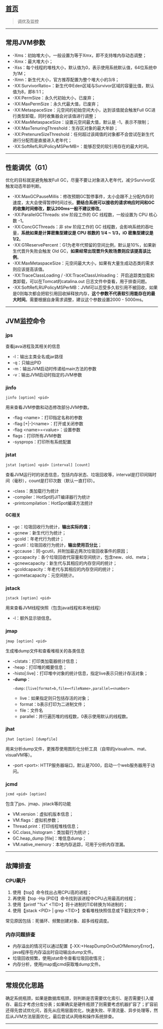 ## [首页](/blog/)

> 调优及监控

***

## 常用JVM参数

- -Xms：初始堆大小，一般设置为等于Xmx，即不支持堆内存动态调整；
- -Xmx：最大堆大小；
- -Xss：每个线程的堆栈大小，默认值为0，表示使用系统默认值，64位系统中为1M；
- -Xmn：新生代大小，官方推荐配置为整个堆大小的3/8；
- -XX:SurvivorRatio=：新生代中Eden区域与Survivor区域的容量比值，默认值为8，即8:1:1；
- -XX:PermSize：永久代初始大小，已废弃；
- -XX:MaxPermSize：永久代最大值，已废弃；
- -XX:MetaspaceSize：元空间的初始空间大小，达到该值就会触发Full GC进行类型卸载，同时收集器会对该值进行调整；
- -XX:MaxMetaspaceSize：设置元空间最大值，默认是 -1，表示不限制；
- -XX:MaxTenuringThreshold：生存区对象的最大年龄；
- -XX:PretenureSizeThreshold：任何超过该阈值的对象都不会尝试在新生代进行分配而是直接进入老年代；
- -XX:SoftRefLRUPolicyMSPerMB=：能够忍受的软引用存在的最大时间。

***

## 性能调优（G1）

优化的目标就是避免触发Full GC，尽量不要让对象进入老年代，减少Survivor区触发动态年龄判断。

- -XX:MaxGCPauseMillis：修改预期GC暂停事件，太小会跟不上分配内存的速度，太大会使得暂停时间过长。**要结合系统可以接收的请求响应时间和GC的收集时间修改，默认200ms一般不建议修改**。
- -XX:ParallelGCThreads: stw 阶段工作的 GC 线程数，一般设置为 CPU 核心数 -1。
- -XX:ConcGCThreads：非 stw 阶段工作的 GC 线程数，会影响系统的吞吐量，**系统如果是计算密集型建议是 CPU 核数的 1/4 ~ 1/3，iO 密集型建议是 1/2**。
- -XX:G1ReservePercent：G1为老年代预留的空间比例，默认是10%，如果新生代晋升失败会触发 Old GC，**如果经常出现晋升失败场景则应该提高该比例**。
- -XX:MaxMetaspaceSize：元空间最大大小，如果有大量生成动态类的需求则应该提高该值。
- -XX:TraceClassLoading / -XX:TraceClassUnloading：
开启追踪类加载和类卸载，可以在Tomcat的catalina.out 日志文件中查看，用于排查问题。
- -XX:SoftRefLRUPolicyMSPerMB：JVM可以忍受多久软引用不被回收，如果是0则每次都会把软引用回收掉释放内存，**这个参数不代表软引用能存在的最大时间**。需要根据自身需求调整，建议这个参数设置2000 - 5000ms。

***

##  JVM监控命令

### jps

查看java进程及其相关的信息

- -l：输出主类全名或jar路径
- -q：只输出PID
- -m：输出JVM启动时传递给main方法的参数
- -v：输出JVM启动时指定的JVM参数

### jinfo

```
jinfo [option] <pid>
```
用来查看JVM参数和动态修改部分JVM参数。

- -flag \<name\>：打印指定名称的参数
- -flag [+|-]\<name\>：打开或关闭参数
- -flag \<name\>=\<value\>：设置参数
- flags：打印所有JVM参数
- -sysprops：打印所有系统配置

### jstat

```
jstat [option] <pid> [interval] [count]
```
查看JVM运行时的状态信息，包括内存状态、垃圾回收等，interval是打印间隔时间（毫秒），count是打印次数（默认一直打印）。

- -class：类加载行为统计
- -compiler：HotSpt的JIT编译器行为统计
- -printcompilation：HotSpot编译方法统计

#### **GC相关**
- -gc：垃圾回收行为统计，**输出实际的值**；
- -gcnew：新生代行为统计；
- -gcold：年老代行为统计；
- -gcutil：垃圾回收行为统计，**输出使用百分比**；
- -gccause：同-gcutil，并附加最近两次垃圾回收事件的原因；
- -gccapacity：各个垃圾回收代容量和空间统计，包含new、old、meta；
- -gcnewcapacity：新生代与其相应的内存空间的统计；
- -gcoldcapacity：年老代与其相应的内存空间的统计；
- -gcmetacapacity：元空间统计。

### jstack

```
jstack [option] <pid>
```
用来查看JVM线程快照（包含java线程和本地线程）

- -l：额外显示锁信息。

### jmap

```
jmap [option] <pid>
```
生成堆dump文件和查看堆相关的各类信息

- -clstats：打印类加载器统计信息；
- -heap：打印堆的概要信息；
- -histo\[:live\]：打印堆中对象的统计信息，指定live表示只统计存活对象；
- **-dump**：
    ```
    -dump:[live]format=b,file=<fileName>,parallel=<number>
    ```
    - live：如果指定则只包括存活的对象；
    - format：b表示打印为二进制文件；
    - file：文件名
    - parallel：并行遍历堆的线程数，0表示使用默认的线程数。

### jhat

```
jhat [option] [dumpfile]
```
用来分析dump文件，更推荐使用图形化分析工具（自带的jvisualvm、mat、visualVM等）。

- -port \<port\>: HTTP服务器端口，默认是7000，启动一个web服务器用于访问。

### jcmd

```
jcmd <pid> [option]
```
包含了jps、jmap、jstack等的功能

- VM.version：虚拟机版本信息；
- VM.flags：虚拟机参数；
- Thread.print：打印线程堆栈信息；
- GC.class_histogram：类加载行为统计；
- GC.heap_dump \[file\]：堆信息dump；
- VM.native_memory：本地内存追踪，可用于分析内存泄漏。

***

## 故障排查

### CPU飙升

1. 使用【top】命令找出占用CPU高的进程；
2. 再使用【top -Hp \[PID\]】命令找到该进程中CPU占用最高的线程；
3. 使用【printf "%x" \<TID\>】将十进制的TID转换为16进制的；
4. 使用【jstack \<PID\> | grep \<TID\>】查看堆栈快照信息或下载到文件中；

常见原因包括：死循环、频繁创建对象、超多线程调度。

### 内存问题排查

- 内存溢出的情况可以通过配置【-XX:+HeapDumpOnOutOfMemoryError】，java程序在内存溢出时自动输出dump文件。
- 垃圾回收频繁，使用jstat命令查看垃圾回收情况；
- 内存分析，使用jmap或jcmd获取堆dump文件。

***

## 常规优化思路

确定系统瓶颈，如果是数据库瓶颈，则判断是否需要优化索引、是否需要引入缓存、最后才考虑分库分表；如果确实是硬件瓶颈了则需要考虑机器扩容了；扩容前还得先尝试优化问，首先从应用层面优化，快速失败、平滑流量、异步处理等，然后从JVM方法层面优化，最后尝试从网络和操作系统排查。

***